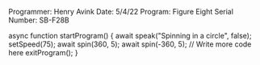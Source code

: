 Programmer: Henry Avink
Date: 5/4/22
Program: Figure Eight
Serial Number: SB-F28B

async function startProgram() {
	await speak("Spinning in a circle", false);
	setSpeed(75);
	await spin(360, 5);
	await spin(-360, 5);
	// Write more code here
	exitProgram();
}
